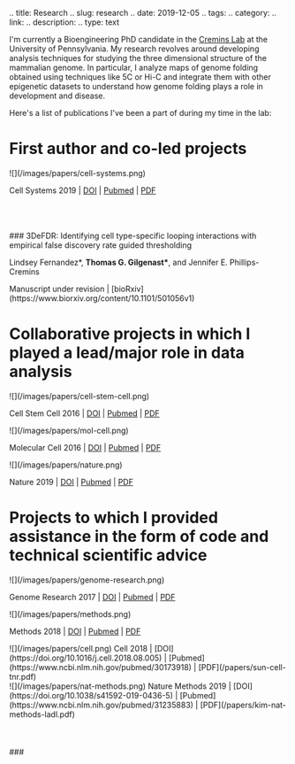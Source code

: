 .. title: Research
.. slug: research
.. date: 2019-12-05
.. tags: 
.. category: 
.. link: 
.. description: 
.. type: text

I'm currently a Bioengineering PhD candidate in the [Cremins Lab](http://creminslab.com/)
at the University of Pennsylvania. My research revolves around developing
analysis techniques for studying the three dimensional structure of the
mammalian genome. In particular, I analyze maps of genome folding obtained using
techniques like 5C or Hi-C and integrate them with other epigenetic datasets to
understand how genome folding plays a role in development and disease.

Here's a list of publications I've been a part of during my time in the lab:

First author and co-led projects
================================
<div class="container-fluid"><div class="row"><div class="col-md-6 col-xs-12">
![](/images/papers/cell-systems.png)

Cell Systems 2019 |
[DOI](https://doi.org/10.1016/j.cels.2019.02.006) |
[Pubmed](https://www.ncbi.nlm.nih.gov/pubmed/30904376) |
[PDF](/papers/gilgenast-cell-systems-systematic-looping.pdf)
</div>
<div class="col-md-6 col-xs-12"><br/><br/><br/>
### 3DeFDR: Identifying cell type-specific looping interactions with empirical false discovery rate guided thresholding

Lindsey Fernandez\*, **Thomas G. Gilgenast\***, and Jennifer E. Phillips-Cremins

<span class="align-bottom">
Manuscript under revision |
[bioRxiv](https://www.biorxiv.org/content/10.1101/501056v1)
</span>
</div></div></div>

Collaborative projects in which I played a lead/major role in data analysis
===========================================================================
<div class="container-fluid"><div class="row"><div class="col-md-6 col-xs-12">
![](/images/papers/cell-stem-cell.png)

Cell Stem Cell 2016 |
[DOI](http://dx.doi.org/10.1016/j.stem.2016.04.004) |
[Pubmed](https://www.ncbi.nlm.nih.gov/pubmed/27152443) |
[PDF](/papers/beagan-cell-stem-cell-incomplete-reprogramming.pdf)
</div>
<div class="col-md-6 col-xs-12">
![](/images/papers/mol-cell.png)

Molecular Cell 2016 |
[DOI](http://dx.doi.org/10.1016/j.molcel.2017.02.027) |
[Pubmed](https://www.ncbi.nlm.nih.gov/pubmed/28388437) |
[PDF](/papers/hsu-mol-cell-brd2-ctcf.pdf)
</div>
<div class="col-md-6 col-xs-12">
![](/images/papers/nature.png)

Nature 2019 |
[DOI](https://doi.org/10.1038/s41586-019-1778-y) |
[Pubmed](https://www.ncbi.nlm.nih.gov/pubmed/31776509) |
[PDF](/papers/zhang-nature-mitosis.pdf)
</div></div></div>

Projects to which I provided assistance in the form of code and technical scientific advice
===========================================================================================
<div class="container-fluid"><div class="row"><div class="col-md-6 col-xs-12">
![](/images/papers/genome-research.png)

Genome Research 2017 |
[DOI](https://doi.org/10.1101/gr.215160.116) |
[Pubmed](https://www.ncbi.nlm.nih.gov/pubmed/28536180) |
[PDF](/papers/beagan-genome-research-yy1.pdf)
</div>
<div class="col-md-6 col-xs-12">
![](/images/papers/methods.png)

Methods 2018 |
[DOI](https://doi.org/10.1016/j.ymeth.2018.05.005) |
[Pubmed](https://www.ncbi.nlm.nih.gov/pubmed/29772275) |
[PDF](/papers/kim-methods-5c-id.pdf)
</div>
<div class="col-md-6 col-xs-12">
![](/images/papers/cell.png)
Cell 2018 |
[DOI](https://doi.org/10.1016/j.cell.2018.08.005) |
[Pubmed](https://www.ncbi.nlm.nih.gov/pubmed/30173918) |
[PDF](/papers/sun-cell-tnr.pdf)
</div>
<div class="col-md-6 col-xs-12">
![](/images/papers/nat-methods.png)
Nature Methods 2019 |
[DOI](https://doi.org/10.1038/s41592-019-0436-5) |
[Pubmed](https://www.ncbi.nlm.nih.gov/pubmed/31235883) |
[PDF](/papers/kim-nat-methods-ladl.pdf)
</div>
<div class="col-md-6 col-xs-12"><br/><br/><br/>
### <title redacted\>

Di Zhang, Peng Huang, Cheryl Keller, Belinda Giardine, Haoyue Zhang, **Thomas Gilgenast**, Jennifer Phillips-Cremins, Ross Hardison, and Gerd A. Blobel

Manuscript under revision
</div></div></div>
